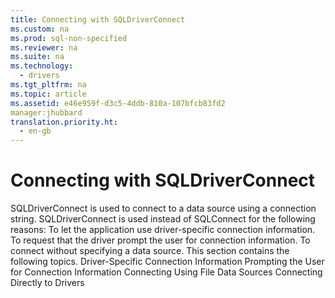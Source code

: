 ```yaml
---
title: Connecting with SQLDriverConnect
ms.custom: na
ms.prod: sql-non-specified
ms.reviewer: na
ms.suite: na
ms.technology: 
  - drivers
ms.tgt_pltfrm: na
ms.topic: article
ms.assetid: e46e959f-d3c5-4ddb-810a-107bfcb83fd2
manager:jhubbard
translation.priority.ht: 
  - en-gb
---
```

# Connecting with SQLDriverConnect
<?xml version="1.0" encoding="utf-8"?>
<developerReferenceWithoutSyntaxDocument xmlns="http://ddue.schemas.microsoft.com/authoring/2003/5" xmlns:xlink="http://www.w3.org/1999/xlink" xmlns:xsi="http://www.w3.org/2001/XMLSchema-instance" xsi:schemaLocation="http://ddue.schemas.microsoft.com/authoring/2003/5 http://dduestorage.blob.core.windows.net/ddueschema/developer.xsd">
  <introduction>
    <para>       <legacyBold>SQLDriverConnect</legacyBold> is used to connect to a data source using a connection string. <legacyBold>SQLDriverConnect</legacyBold> is used instead of <legacyBold>SQLConnect</legacyBold> for the following reasons:  </para>
    <list class="bullet">
      <listItem>
        <para>To let the application use driver-specific connection information.</para>
      </listItem>
      <listItem>
        <para>To request that the driver prompt the user for connection information.</para>
      </listItem>
      <listItem>
        <para>To connect without specifying a data source.</para>
      </listItem>
    </list>
    <para>This section contains the following topics.  </para>
    <list class="bullet">
      <listItem>
        <para>             <legacyLink xlink:href="3748758a-f16a-4f3b-9c40-06f2e300704e">Driver-Specific Connection Information</legacyLink>           </para>
      </listItem>
      <listItem>
        <para>             <legacyLink xlink:href="da98e9b9-a4ac-4a9d-bae6-e9252b1fe1e5">Prompting the User for Connection Information</legacyLink>           </para>
      </listItem>
      <listItem>
        <para>             <legacyLink xlink:href="3003f8c2-8be6-41cc-8d9c-612e9bd0f3ae">Connecting Using File Data Sources</legacyLink>           </para>
      </listItem>
      <listItem>
        <para>             <legacyLink xlink:href="f86e198f-a088-4401-9106-aa62a0eb8f6e">Connecting Directly to Drivers</legacyLink>           </para>
      </listItem>
    </list>
  </introduction>
  <relatedTopics />
</developerReferenceWithoutSyntaxDocument>